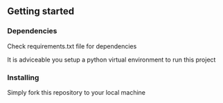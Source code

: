 <h2>Getting started</h2>
<div>
    <h3>Dependencies</h3>
        <p>Check requirements.txt file for dependencies</p>
        <p>It is adviceable you setup a python virtual environment to run this project</p>
    <h3>Installing</h3>
    <p>Simply fork this repository to your local machine</p>
</div>